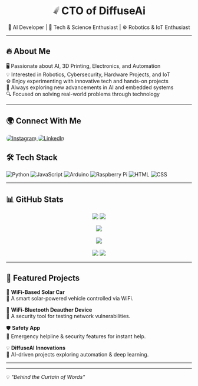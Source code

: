 <h1 align="center">
  <img src="87877-removebg-preview.png" alt="DiffuseAI Logo" width="24">CTO of DiffuseAi
</h1>

<p align="center">
  🧠 AI Developer | 🔬 Tech & Science Enthusiast | ⚙️ Robotics & IoT Enthusiast
</p>

---

## 🔥 About Me  
🖥️ Passionate about AI, 3D Printing, Electronics, and Automation  
💡 Interested in Robotics, Cybersecurity, Hardware Projects, and IoT  
⚙️ Enjoy experimenting with innovative tech and hands-on projects  
🚀 Always exploring new advancements in AI and embedded systems  
🔍 Focused on solving real-world problems through technology  

---


## 🌍 Connect With Me  
<p>
  <a href="https://www.instagram.com/vsnu4in" target="_blank">
    <img src="https://img.shields.io/badge/Instagram-E4405F?style=for-the-badge&logo=instagram&logoColor=white" alt="Instagram" style="border-radius: 12px;">
  </a>
  <a href="https://www.linkedin.com/in/vsnu02" target="_blank">
    <img src="https://img.shields.io/badge/LinkedIn-0077B5?style=for-the-badge&logo=linkedin&logoColor=white" alt="LinkedIn" style="border-radius: 12px;">
  </a>
</p>


## 🛠️ Tech Stack  
![Python](https://img.shields.io/badge/Python-3776AB?style=for-the-badge&logo=python&logoColor=white)
![JavaScript](https://img.shields.io/badge/JavaScript-F7DF1E?style=for-the-badge&logo=javascript&logoColor=black)
![Arduino](https://img.shields.io/badge/Arduino-00979D?style=for-the-badge&logo=arduino&logoColor=white)
![Raspberry Pi](https://img.shields.io/badge/Raspberry%20Pi-A22846?style=for-the-badge&logo=raspberry%20pi&logoColor=white)
![HTML](https://img.shields.io/badge/HTML-E34F26?style=for-the-badge&logo=html5&logoColor=white)
![CSS](https://img.shields.io/badge/CSS-1572B6?style=for-the-badge&logo=css3&logoColor=white)

---

## 📊 GitHub Stats  

<p align="center">
  <img src="https://github-readme-stats.vercel.app/api?username=vsnu4git&show_icons=true&theme=matrix&hide_border=true" height="180">
  <img src="https://streak-stats.demolab.com/?user=vsnu4git&theme=matrix&hide_border=true" height="180">
</p>

<p align="center">
  <img src="https://github-readme-activity-graph.vercel.app/graph?username=vsnu4git&theme=matrix&hide_border=true">
</p>

<p align="center">
  <img src="https://github-profile-summary-cards.vercel.app/api/cards/profile-details?username=vsnu4git&theme=monokai">
</p>

<p align="center">
  <img src="https://github-profile-summary-cards.vercel.app/api/cards/repos-per-language?username=vsnu4git&theme=monokai" height="150">
  <img src="https://github-profile-summary-cards.vercel.app/api/cards/most-commit-language?username=vsnu4git&theme=monokai" height="150">
</p>



---

## 📌 Featured Projects  

🚗 **WiFi-Based Solar Car**  
🔹 A smart solar-powered vehicle controlled via WiFi.  

📡 **WiFi-Bluetooth Deauther Device**  
🔹 A security tool for testing network vulnerabilities.  

🛡️ **Safety App**  
🔹 Emergency helpline & security features for instant help.  

💡 **DiffuseAI Innovations**  
🔹 AI-driven projects exploring automation & deep learning.  

---


---

💡 *"Behind the Curtain of Words"*
